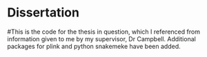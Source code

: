 # Dissertation
#This is the code for the thesis in question, which I referenced from information given to me by my supervisor, Dr Campbell. Additional packages for plink and python snakemeke have been added.
